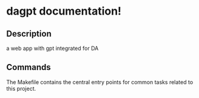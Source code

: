 # dagpt documentation!

## Description

a web app with gpt integrated for DA

## Commands

The Makefile contains the central entry points for common tasks related to this project.

